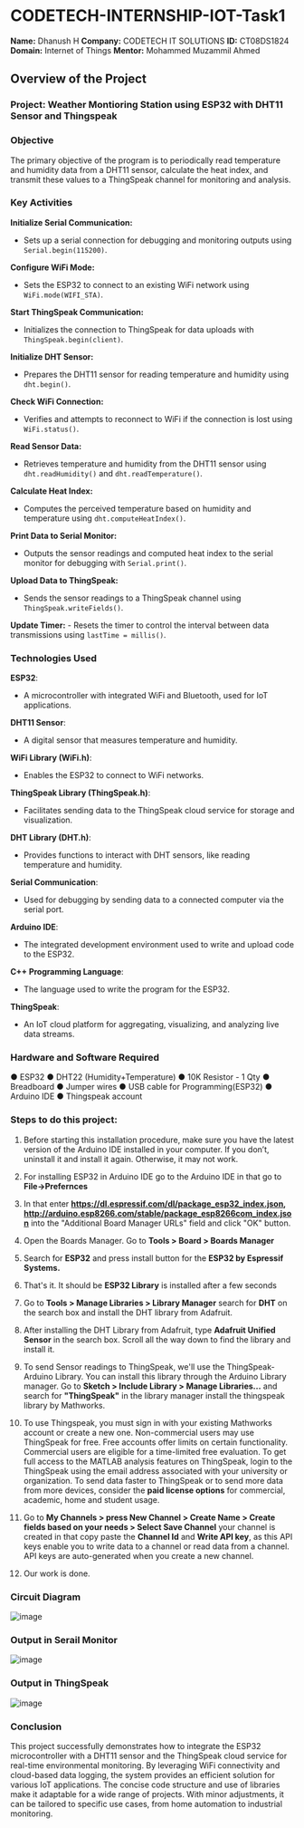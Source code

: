 # CODETECH-INTERNSHIP-IOT-Task1
**Name:** Dhanush H
**Company:** CODETECH IT SOLUTIONS
**ID:** CT08DS1824
**Domain:** Internet of Things
**Mentor:** Mohammed Muzammil Ahmed


## Overview of the Project

### Project: Weather Montioring Station using ESP32 with DHT11 Sensor and Thingspeak

### Objective

The primary objective of the program is to periodically read temperature and humidity data from a DHT11 sensor, calculate the heat index, and transmit these values to a ThingSpeak channel for monitoring and analysis.

### Key Activities

**Initialize Serial Communication:**
   - Sets up a serial connection for debugging and monitoring outputs using `Serial.begin(115200)`.

**Configure WiFi Mode:**
   - Sets the ESP32 to connect to an existing WiFi network using `WiFi.mode(WIFI_STA)`.

**Start ThingSpeak Communication:**
   - Initializes the connection to ThingSpeak for data uploads with `ThingSpeak.begin(client)`.

**Initialize DHT Sensor:**
   - Prepares the DHT11 sensor for reading temperature and humidity using `dht.begin()`.

**Check WiFi Connection:**
   - Verifies and attempts to reconnect to WiFi if the connection is lost using `WiFi.status()`.

**Read Sensor Data:**
   - Retrieves temperature and humidity from the DHT11 sensor using `dht.readHumidity()` and `dht.readTemperature()`.

**Calculate Heat Index:**
   - Computes the perceived temperature based on humidity and temperature using `dht.computeHeatIndex()`.

**Print Data to Serial Monitor:**
   - Outputs the sensor readings and computed heat index to the serial monitor for debugging with `Serial.print()`.

**Upload Data to ThingSpeak:**
   - Sends the sensor readings to a ThingSpeak channel using `ThingSpeak.writeFields()`.

**Update Timer:**
    - Resets the timer to control the interval between data transmissions using `lastTime = millis()`.

### Technologies Used

**ESP32**:
   - A microcontroller with integrated WiFi and Bluetooth, used for IoT applications.

**DHT11 Sensor**:
   - A digital sensor that measures temperature and humidity.

**WiFi Library (WiFi.h)**:
   - Enables the ESP32 to connect to WiFi networks.

**ThingSpeak Library (ThingSpeak.h)**:
   - Facilitates sending data to the ThingSpeak cloud service for storage and visualization.

**DHT Library (DHT.h)**:
   - Provides functions to interact with DHT sensors, like reading temperature and humidity.

**Serial Communication**:
   - Used for debugging by sending data to a connected computer via the serial port.

**Arduino IDE**:
   - The integrated development environment used to write and upload code to the ESP32.

**C++ Programming Language**:
   - The language used to write the program for the ESP32.

**ThingSpeak**:
   - An IoT cloud platform for aggregating, visualizing, and analyzing live data streams.

### Hardware and Software Required

● ESP32
● DHT22 (Humidity+Temperature)
● 10K Resistor - 1 Qty
● Breadboard
● Jumper wires
● USB cable for Programming(ESP32)
● Arduino IDE
● Thingspeak account

### Steps to do this project:

1. Before starting this installation procedure, make sure you have the latest version of the Arduino IDE installed in your computer. If you don’t, uninstall it and install it again. Otherwise, it may not work.

2. For installing ESP32 in Arduino IDE go to the Arduino IDE in that go to **File->Prefernces**

3. In that enter **https://dl.espressif.com/dl/package_esp32_index.json, http://arduino.esp8266.com/stable/package_esp8266com_index.json** into the "Additional Board Manager URLs" field and click "OK" button.

4. Open the Boards Manager. Go to **Tools > Board > Boards Manager**

5. Search for **ESP32** and press install button for the **ESP32 by Espressif Systems.**

6. That's it. It should be **ESP32 Library** is installed after a few seconds

7. Go to **Tools > Manage Libraries > Library Manager** search for **DHT** on the search box and install the DHT library from Adafruit.

8. After installing the DHT Library from Adafruit, type **Adafruit Unified Sensor** in the search box. Scroll all the way down to find the library and install it.

9. To send Sensor readings to ThingSpeak, we'll use the ThingSpeak-Arduino Library. You can install this library through the Arduino Library manager. Go to **Sketch > Include Library > Manage Libraries...** and search for **"ThingSpeak"** in the library manager install the thingspeak library by Mathworks.

10. To use Thingspeak, you must sign in with your existing Mathworks account or create a new one. Non-commercial users may use ThingSpeak for free. Free accounts offer limits on certain functionality. Commercial users are eligible for a time-limited free evaluation. To get full access to the MATLAB analysis features on ThingSpeak, login to the ThingSpeak using the email address associated with your university or organization. To send data faster to ThingSpeak or to send more data from more devices, consider the **paid license options** for commercial, academic, home and student usage.

11. Go to **My Channels > press New Channel > Create Name > Create fields based on your needs > Select Save Channel** your channel is created in that copy paste the **Channel Id** and **Write API key**, as this API keys enable you to write data to a channel or read data from a channel. API keys are auto-generated when you create a new channel.

12. Our work is done.

### Circuit Diagram

![image](https://github.com/H-Dhanush/CODETECH-INTERNSHIP-IOT-Task1/assets/167459628/31074f9d-4207-41e2-9e1e-be4cc3a4eb41)

### Output in Serail Monitor

![image](https://github.com/H-Dhanush/CODETECH-INTERNSHIP-IOT-Task1/assets/167459628/1d3f23ea-c37e-4540-86ad-ebab651e06bb)

### Output in ThingSpeak

![image](https://github.com/H-Dhanush/CODETECH-INTERNSHIP-IOT-Task1/assets/167459628/2e45f144-4980-4f08-bfdb-e0d507aed5dc)

### Conclusion
This project successfully demonstrates how to integrate the ESP32 microcontroller with a DHT11 sensor and the ThingSpeak cloud service for real-time environmental monitoring. By leveraging WiFi connectivity and cloud-based data logging, the system provides an efficient solution for various IoT applications. The concise code structure and use of libraries make it adaptable for a wide range of projects. With minor adjustments, it can be tailored to specific use cases, from home automation to industrial monitoring.




